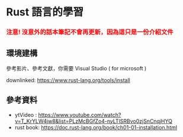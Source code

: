 # Rust 語言的學習

### <font color="red">注意! 沒意外的話本筆記不會再更新，因為這只是一份介紹文件</font>

## 環境建構

參考影片、參考文獻，你需要 Visual Studio ( for microsoft )

downlinked: https://www.rust-lang.org/tools/install

## 參考資料

- ytVideo : https://www.youtube.com/watch?v=T_KrYLW4jw8&list=PLzMcBGfZo4-nyLTlSRBvo0zjSnCnqjHYQ
- rust book: https://doc.rust-lang.org/book/ch01-01-installation.html